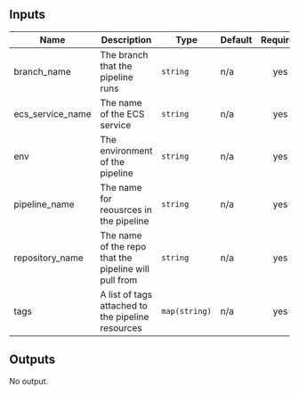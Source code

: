 ## Inputs

| Name | Description | Type | Default | Required |
|------|-------------|------|---------|:--------:|
| branch\_name | The branch that the pipeline runs | `string` | n/a | yes |
| ecs\_service\_name | The name of the ECS service | `string` | n/a | yes |
| env | The environment of the pipeline | `string` | n/a | yes |
| pipeline\_name | The name for reousrces in the pipeline | `string` | n/a | yes |
| repository\_name | The name of the repo that the pipeline will pull from | `string` | n/a | yes |
| tags | A list of tags attached to the pipeline resources | `map(string)` | n/a | yes |

## Outputs

No output.

